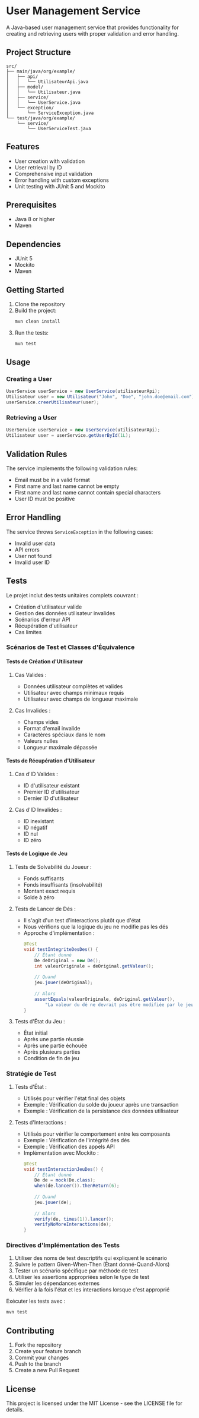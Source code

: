 # User Management Service

A Java-based user management service that provides functionality for creating and retrieving users with proper validation and error handling.

## Project Structure

```
src/
├── main/java/org/example/
│   ├── api/
│   │   └── UtilisateurApi.java
│   ├── model/
│   │   └── Utilisateur.java
│   ├── service/
│   │   └── UserService.java
│   └── exception/
│       └── ServiceException.java
└── test/java/org/example/
    └── service/
        └── UserServiceTest.java
```

## Features

- User creation with validation
- User retrieval by ID
- Comprehensive input validation
- Error handling with custom exceptions
- Unit testing with JUnit 5 and Mockito

## Prerequisites

- Java 8 or higher
- Maven

## Dependencies

- JUnit 5
- Mockito
- Maven

## Getting Started

1. Clone the repository
2. Build the project:
   ```bash
   mvn clean install
   ```
3. Run the tests:
   ```bash
   mvn test
   ```

## Usage

### Creating a User

```java
UserService userService = new UserService(utilisateurApi);
Utilisateur user = new Utilisateur("John", "Doe", "john.doe@email.com");
userService.creerUtilisateur(user);
```

### Retrieving a User

```java
UserService userService = new UserService(utilisateurApi);
Utilisateur user = userService.getUserById(1L);
```

## Validation Rules

The service implements the following validation rules:

- Email must be in a valid format
- First name and last name cannot be empty
- First name and last name cannot contain special characters
- User ID must be positive

## Error Handling

The service throws `ServiceException` in the following cases:

- Invalid user data
- API errors
- User not found
- Invalid user ID

## Tests

Le projet inclut des tests unitaires complets couvrant :

- Création d'utilisateur valide
- Gestion des données utilisateur invalides
- Scénarios d'erreur API
- Récupération d'utilisateur
- Cas limites

### Scénarios de Test et Classes d'Équivalence

#### Tests de Création d'Utilisateur
1. Cas Valides :
   - Données utilisateur complètes et valides
   - Utilisateur avec champs minimaux requis
   - Utilisateur avec champs de longueur maximale

2. Cas Invalides :
   - Champs vides
   - Format d'email invalide
   - Caractères spéciaux dans le nom
   - Valeurs nulles
   - Longueur maximale dépassée

#### Tests de Récupération d'Utilisateur
1. Cas d'ID Valides :
   - ID d'utilisateur existant
   - Premier ID d'utilisateur
   - Dernier ID d'utilisateur

2. Cas d'ID Invalides :
   - ID inexistant
   - ID négatif
   - ID nul
   - ID zéro

#### Tests de Logique de Jeu
1. Tests de Solvabilité du Joueur :
   - Fonds suffisants
   - Fonds insuffisants (insolvabilité)
   - Montant exact requis
   - Solde à zéro

2. Tests de Lancer de Dés :
   - Il s'agit d'un test d'interactions plutôt que d'état
   - Nous vérifions que la logique du jeu ne modifie pas les dés
   - Approche d'implémentation :
     ```java
     @Test
     void testIntegriteDesDes() {
         // Étant donné
         De deOriginal = new De();
         int valeurOriginale = deOriginal.getValeur();
         
         // Quand
         jeu.jouer(deOriginal);
         
         // Alors
         assertEquals(valeurOriginale, deOriginal.getValeur(), 
             "La valeur du dé ne devrait pas être modifiée par le jeu");
     }
     ```

3. Tests d'État du Jeu :
   - État initial
   - Après une partie réussie
   - Après une partie échouée
   - Après plusieurs parties
   - Condition de fin de jeu

### Stratégie de Test

1. Tests d'État :
   - Utilisés pour vérifier l'état final des objets
   - Exemple : Vérification du solde du joueur après une transaction
   - Exemple : Vérification de la persistance des données utilisateur

2. Tests d'Interactions :
   - Utilisés pour vérifier le comportement entre les composants
   - Exemple : Vérification de l'intégrité des dés
   - Exemple : Vérification des appels API
   - Implémentation avec Mockito :
     ```java
     @Test
     void testInteractionJeuDes() {
         // Étant donné
         De de = mock(De.class);
         when(de.lancer()).thenReturn(6);
         
         // Quand
         jeu.jouer(de);
         
         // Alors
         verify(de, times(1)).lancer();
         verifyNoMoreInteractions(de);
     }
     ```

### Directives d'Implémentation des Tests

1. Utiliser des noms de test descriptifs qui expliquent le scénario
2. Suivre le pattern Given-When-Then (Étant donné-Quand-Alors)
3. Tester un scénario spécifique par méthode de test
4. Utiliser les assertions appropriées selon le type de test
5. Simuler les dépendances externes
6. Vérifier à la fois l'état et les interactions lorsque c'est approprié

Exécuter les tests avec :
```bash
mvn test
```

## Contributing

1. Fork the repository
2. Create your feature branch
3. Commit your changes
4. Push to the branch
5. Create a new Pull Request

## License

This project is licensed under the MIT License - see the LICENSE file for details. 